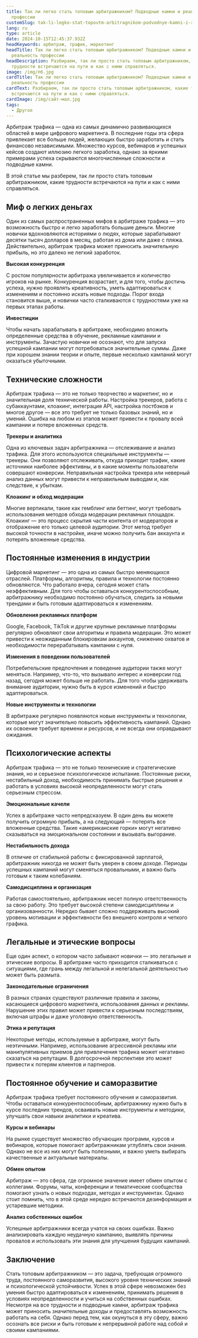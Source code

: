 ```yaml
---
title: Так ли легко стать топовым арбитражником? Подводные камни и реальность
  профессии
customSlug: tak-li-legko-stat-topovtm-arbitragnikom-podvodnye-kamni-i-realnost-professii
lang: ru
type: article
date: 2024-10-15T12:45:37.932Z
headKeywords: арбитраж, трафик, маркетинг
headTitle: Так ли легко стать топовым арбитражником? Подводные камни и
  реальность профессии
headDescription: Разбираем, так ли просто стать топовым арбитражником, какие
  трудности встречаются на пути и как с ними справляться.
image: /img/пб.jpg
cardTitle: Так ли легко стать топовым арбитражником? Подводные камни и
  реальность профессии
cardText: Разбираем, так ли просто стать топовым арбитражником, какие трудности
  встречаются на пути и как с ними справляться.
cardImage: /img/сайт-мал.jpg
tags:
  - Другое
---
```

Арбитраж трафика — одна из самых динамично развивающихся областей в мире цифрового маркетинга. В последние годы эта сфера привлекает все больше людей, желающих быстро заработать и стать финансово независимыми. Множество курсов, вебинаров и успешных кейсов создают иллюзию легкого заработка, однако за яркими примерами успеха скрываются многочисленные сложности и подводные камни. 

В этой статье мы разберем, так ли просто стать топовым арбитражником, какие трудности встречаются на пути и как с ними справляться.



## Миф о легких деньгах



Один из самых распространенных мифов в арбитраже трафика — это возможность быстро и легко заработать большие деньги. Многие новички вдохновляются историями о людях, которые зарабатывают десятки тысяч долларов в месяц, работая из дома или даже с пляжа. Действительно, арбитраж трафика может приносить значительную прибыль, но это далеко не легкий заработок.



**Высокая конкуренция**

С ростом популярности арбитража увеличивается и количество игроков на рынке. Конкуренция возрастает, и для того, чтобы достичь успеха, нужно проявлять креативность, уметь адаптироваться к изменениям и постоянно искать новые подходы. Порог входа становится выше, и новички часто сталкиваются с трудностями уже на первых этапах работы.



**Инвестиции**

Чтобы начать зарабатывать в арбитраже, необходимо вложить определенные средства в обучение, рекламные кампании и инструменты. Зачастую новички не осознают, что для запуска успешной кампании могут потребоваться значительные суммы. Даже при хорошем знании теории и опыте, первые несколько кампаний могут оказаться убыточными. 



## Технические сложности



Арбитраж трафика — это не только творчество и маркетинг, но и значительная доля технической работы. Настройка трекеров, работа с субаккаунтами, клоакинг, интеграция API, настройка постбэков и многое другое — все это требует не только базовых знаний, но и умений. Ошибка на любом из этапов может привести к провалу всей кампании и потере вложенных средств.



**Трекеры и аналитика**

Одна из ключевых задач арбитражника — отслеживание и анализ трафика. Для этого используются специальные инструменты — трекеры. Они позволяют отслеживать, откуда приходит трафик, какие источники наиболее эффективны, и в какие моменты пользователи совершают конверсии. Неправильная настройка трекера или неверный анализ данных могут привести к неправильным выводам и, как следствие, к убыткам.



**Клоакинг и обход модерации**

Многие вертикали, такие как гемблинг или беттинг, могут требовать использования методов обхода модерации рекламных площадок. Клоакинг — это процесс скрытия части контента от модераторов и отображение его только целевой аудитории. Этот метод требует высокой точности в настройке, иначе можно получить бан аккаунта и потерять вложенные средства.



## Постоянные изменения в индустрии



Цифровой маркетинг — это одна из самых быстро меняющихся отраслей. Платформы, алгоритмы, правила и технологии постоянно обновляются. Что работало вчера, сегодня может стать неэффективным. Для того чтобы оставаться конкурентоспособным, арбитражнику необходимо постоянно обучаться, следить за новыми трендами и быть готовым адаптироваться к изменениям.



**Обновления рекламных платформ**

Google, Facebook, TikTok и другие крупные рекламные платформы регулярно обновляют свои алгоритмы и правила модерации. Это может привести к неожиданным блокировкам аккаунтов, снижению охватов и необходимости перерабатывать кампании с нуля.



**Изменения в поведении пользователей**

Потребительские предпочтения и поведение аудитории также могут меняться. Например, что-то, что вызывало интерес и конверсии год назад, сегодня может больше не работать. Для того чтобы удерживать внимание аудитории, нужно быть в курсе изменений и быстро адаптироваться.



**Новые инструменты и технологии**

В арбитраже регулярно появляются новые инструменты и технологии, которые могут значительно повысить эффективность кампаний. Однако их освоение требует времени и ресурсов, и не всегда они оправдывают ожидания.



## Психологические аспекты



Арбитраж трафика — это не только технические и стратегические знания, но и серьезное психологическое испытание. Постоянные риски, нестабильный доход, необходимость принимать быстрые решения и работать в условиях высокой неопределенности могут стать серьезным стрессом.



**Эмоциональные качели**

Успех в арбитраже часто непредсказуем. В один день вы можете получить огромную прибыль, а на следующий — потерять все вложенные средства. Такие «американские горки» могут негативно сказываться на эмоциональном состоянии и вызывать выгорание.



**Нестабильность дохода**

В отличие от стабильной работы с фиксированной зарплатой, арбитражник никогда не может быть уверен в своем доходе. Периоды успешных кампаний могут сменяться провальными, и важно быть готовым к таким колебаниям.



**Самодисциплина и организация**

Работая самостоятельно, арбитражник несет полную ответственность за свою работу. Это требует высокой степени самодисциплины и организованности. Нередко бывает сложно поддерживать высокий уровень мотивации и эффективности без внешнего контроля и четкого графика.



## Легальные и этические вопросы



Еще один аспект, о котором часто забывают новички — это легальные и этические вопросы. В арбитраже часто приходится сталкиваться с ситуациями, где грань между легальной и нелегальной деятельностью может быть размыта.



**Законодательные ограничения**

В разных странах существуют различные правила и законы, касающиеся цифрового маркетинга, использования данных и рекламы. Нарушение этих правил может привести к серьезным последствиям, включая штрафы и даже уголовную ответственность.



**Этика и репутация**

Некоторые методы, используемые в арбитраже, могут быть неэтичными. Например, использование агрессивной рекламы или манипулятивных приемов для привлечения трафика может негативно сказаться на репутации. В долгосрочной перспективе это может привести к потерям клиентов и партнеров.



## Постоянное обучение и саморазвитие



Арбитраж трафика требует постоянного обучения и саморазвития. Чтобы оставаться конкурентоспособным, арбитражнику нужно быть в курсе последних трендов, осваивать новые инструменты и методики, улучшать свои навыки аналитики и креатива.



**Курсы и вебинары**

На рынке существует множество обучающих программ, курсов и вебинаров, которые помогают арбитражникам углублять свои знания. Однако не все из них могут быть полезными, и важно уметь выбирать качественные и актуальные материалы.



**Обмен опытом**

Арбитраж — это сфера, где огромное значение имеет обмен опытом с коллегами. Форумы, чаты, конференции и тематические сообщества помогают узнать о новых подходах, методах и инструментах. Однако стоит помнить, что в этой среде нередко встречаются дезинформация и устаревшие методики.



**Анализ собственных ошибок**

Успешные арбитражники всегда учатся на своих ошибках. Важно анализировать каждую неудачную кампанию, выявлять причины провалов и использовать эти знания для улучшения будущих кампаний.



## Заключение

Стать топовым арбитражником — это задача, требующая огромного труда, постоянного саморазвития, высокого уровня технических знаний и психологической устойчивости. Успех в этой сфере невозможен без умения быстро адаптироваться к изменениям, принимать решения в условиях неопределенности и учиться на собственных ошибках. Несмотря на все трудности и подводные камни, арбитраж трафика может приносить значительные доходы и предоставлять возможность работать на себя. Однако перед тем, как окунуться в эту сферу, важно осознать все риски и быть готовым к непрерывной работе над собой и своими кампаниями.